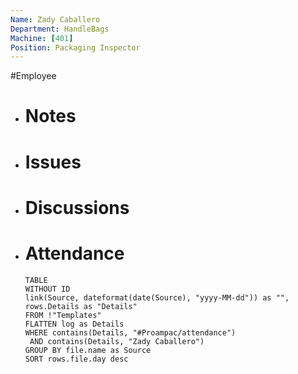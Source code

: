 ```yaml
---
Name: Zady Caballero
Department: HandleBags
Machine: [401]
Position: Packaging Inspector
---
```

#Employee
- # Notes
- # Issues
- # Discussions
- # Attendance
  
  ```dataview
  TABLE
  WITHOUT ID
  link(Source, dateformat(date(Source), "yyyy-MM-dd")) as "",
  rows.Details as "Details"
  FROM !"Templates"
  FLATTEN log as Details
  WHERE contains(Details, "#Proampac/attendance")
   AND contains(Details, "Zady Caballero")
  GROUP BY file.name as Source
  SORT rows.file.day desc
  ```